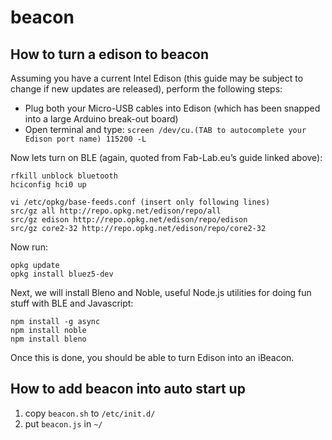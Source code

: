# beacon

## How to turn a edison to beacon
Assuming you have a current Intel Edison (this guide may be subject to change if new updates are released), perform the following steps:

* Plug both your Micro-USB cables into Edison (which has been snapped into a large Arduino break-out board)
* Open terminal and type: `screen /dev/cu.(TAB to autocomplete your Edison port name) 115200 -L`

Now lets turn on BLE (again, quoted from Fab-Lab.eu’s guide linked above):
```
rfkill unblock bluetooth
hciconfig hci0 up

vi /etc/opkg/base-feeds.conf (insert only following lines)
src/gz all http://repo.opkg.net/edison/repo/all
src/gz edison http://repo.opkg.net/edison/repo/edison
src/gz core2-32 http://repo.opkg.net/edison/repo/core2-32
```
Now run:
```
opkg update
opkg install bluez5-dev
```
Next, we will install Bleno and Noble, useful Node.js utilities for doing fun stuff with BLE and Javascript:
```
npm install -g async
npm install noble
npm install bleno
```
Once this is done, you should be able to turn Edison into an iBeacon.

## How to add beacon into auto start up

1. copy `beacon.sh` to `/etc/init.d/`
2. put `beacon.js` in `~/`

